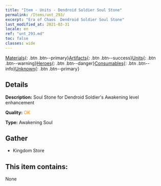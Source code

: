 ```yaml
---
title: "Item - Units - Dendroid Soldier Soul Stone"
permalink: /Items/unt_293/
excerpt: "Era of Chaos  Dendroid Soldier Soul Stone"
last_modified_at: 2021-03-31
locale: en
ref: "unt_293.md"
toc: false
classes: wide
---
```

 [Materials](/Items/){: .btn .btn--primary}[Artifacts](/Items/Artifacts/){: .btn .btn--success}[Units](/Items/Units/){: .btn .btn--warning}[Heroes](/Items/Heroes/){: .btn .btn--danger}[Consumables](/Items/Consumables/){: .btn .btn--info}[Unknown](/Items/Unknown/){: .btn .btn--primary}

## Details
 **Description:** Soul Stone for Dendroid Soldier's Awakening level enhancement

 **Quality:** <span style="color: #FF8C00">OK</span>

 **Type:** Awakening Soul

## Gather

*    Kingdom Store 

## This item contains:

  None

